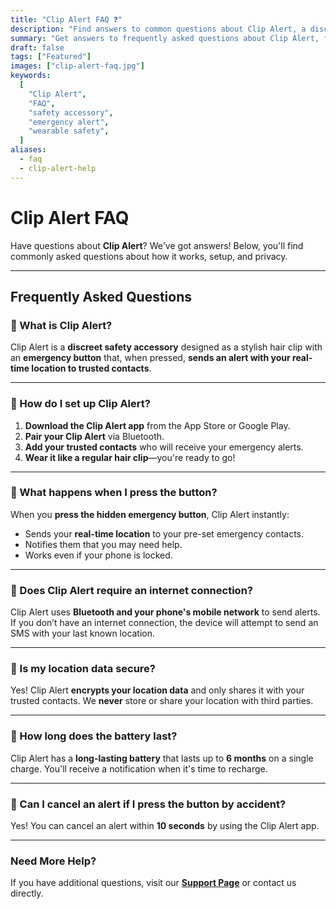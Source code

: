 ```yaml
---
title: "Clip Alert FAQ ❓"
description: "Find answers to common questions about Clip Alert, a discreet, wearable safety solution designed for instant emergency alerts."
summary: "Get answers to frequently asked questions about Clip Alert, from how it works to privacy and setup."
draft: false
tags: ["Featured"]
images: ["clip-alert-faq.jpg"]
keywords:
  [
    "Clip Alert",
    "FAQ",
    "safety accessory",
    "emergency alert",
    "wearable safety",
  ]
aliases:
  - faq
  - clip-alert-help
---
```


# Clip Alert FAQ

Have questions about **Clip Alert**? We've got answers! Below, you'll find commonly asked questions about how it works, setup, and privacy.

---

## Frequently Asked Questions

### 🔹 What is Clip Alert?

Clip Alert is a **discreet safety accessory** designed as a stylish hair clip with an **emergency button** that, when pressed, **sends an alert with your real-time location to trusted contacts**.

---

### 🔹 How do I set up Clip Alert?

1. **Download the Clip Alert app** from the App Store or Google Play.
2. **Pair your Clip Alert** via Bluetooth.
3. **Add your trusted contacts** who will receive your emergency alerts.
4. **Wear it like a regular hair clip**—you're ready to go!

---

### 🔹 What happens when I press the button?

When you **press the hidden emergency button**, Clip Alert instantly:

- Sends your **real-time location** to your pre-set emergency contacts.
- Notifies them that you may need help.
- Works even if your phone is locked.

---

### 🔹 Does Clip Alert require an internet connection?

Clip Alert uses **Bluetooth and your phone's mobile network** to send alerts. If you don’t have an internet connection, the device will attempt to send an SMS with your last known location.

---

### 🔹 Is my location data secure?

Yes! Clip Alert **encrypts your location data** and only shares it with your trusted contacts. We **never** store or share your location with third parties.

---

### 🔹 How long does the battery last?

Clip Alert has a **long-lasting battery** that lasts up to **6 months** on a single charge. You'll receive a notification when it's time to recharge.

---

### 🔹 Can I cancel an alert if I press the button by accident?

Yes! You can cancel an alert within **10 seconds** by using the Clip Alert app.

---

### Need More Help?

If you have additional questions, visit our **[Support Page](#)** or contact us directly.
